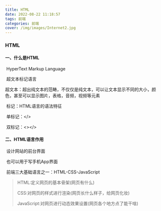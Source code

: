 ```yaml
---
title: HTML
date: 2022-08-22 11:18:57
tags: 前端
categories: 前端
cover: /img/images/Internet2.jpg
---
```


### HTML

#### 一、什么是HTML

​	HyperText Markup Language

​	超文本标记语言

​	超文本：超出纯文本的范畴，不仅仅是纯文本，可以让文本显示不同的大小，颜色，甚至可以显示图片，表格，音频，视频等元素

​	标记：HTML语言的语法特征

​	单标记：</>

​	双标记：<></>

#### 二、HTML语言作用

​	设计网站的前台界面

​	也可以用于写手机App界面

​	前端三大基础语言之一：HTML-CSS-JavaScript

> HTML:定义网页的基本骨架(网页有什么)
>
> CSS:对网页的样式进行渲染(网页长什么样子，给网页化妆)
>
> JavaScript:对网页进行动态效果设置(网页各个地方点了能干啥)